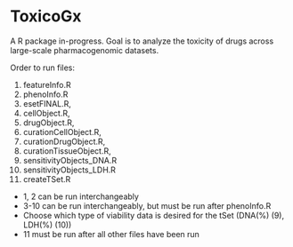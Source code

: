 # ToxicoGx
A R package in-progress. Goal is to analyze the toxicity of drugs across large-scale pharmacogenomic datasets.

Order to run files:
1. featureInfo.R
2. phenoInfo.R
3. esetFINAL.R, 
4. cellObject.R, 
5. drugObject.R, 
6. curationCellObject.R, 
7. curationDrugObject.R, 
8. curationTissueObject.R, 
9. sensitivityObjects_DNA.R
10. sensitivityObjects_LDH.R
11. createTSet.R

- 1, 2 can be run interchangeably
- 3-10 can be run interchangeably, but must be run after phenoInfo.R
- Choose which type of viability data is desired for the tSet (DNA(%) (9), LDH(%) (10))
- 11 must be run after all other files have been run
